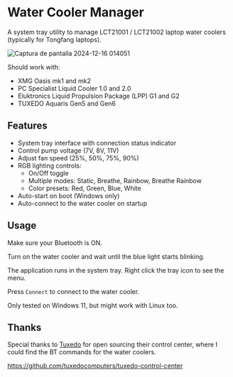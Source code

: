 # Water Cooler Manager

A system tray utility to manage LCT21001 / LCT21002 laptop water coolers (typically for Tongfang laptops).

![Captura de pantalla 2024-12-16 014051](https://github.com/user-attachments/assets/d9b69dd2-7aa6-4dce-97bc-4bb408dd60b8)

Should work with:

- XMG Oasis mk1 and mk2
- PC Specialist Liquid Cooler 1.0 and 2.0
- Eluktronics Liquid Propulsion Package (LPP) G1 and G2
- TUXEDO Aquaris Gen5 and Gen6

## Features

- System tray interface with connection status indicator
- Control pump voltage (7V, 8V, 11V)
- Adjust fan speed (25%, 50%, 75%, 90%) 
- RGB lighting controls:
  - On/Off toggle
  - Multiple modes: Static, Breathe, Rainbow, Breathe Rainbow
  - Color presets: Red, Green, Blue, White
- Auto-start on boot (Windows only)
- Auto-connect to the water cooler on startup

## Usage

Make sure your Bluetooth is ON.

Turn on the water cooler and wait until the blue light starts blinking.

The application runs in the system tray. Right click the tray icon to see the menu. 

Press `Connect` to connect to the water cooler.

Only tested on Windows 11, but might work with Linux too.


## Thanks

Special thanks to [Tuxedo](https://tuxedocomputers.com/) for open sourcing their control center, where I could find the BT commands for the water coolers.

https://github.com/tuxedocomputers/tuxedo-control-center
